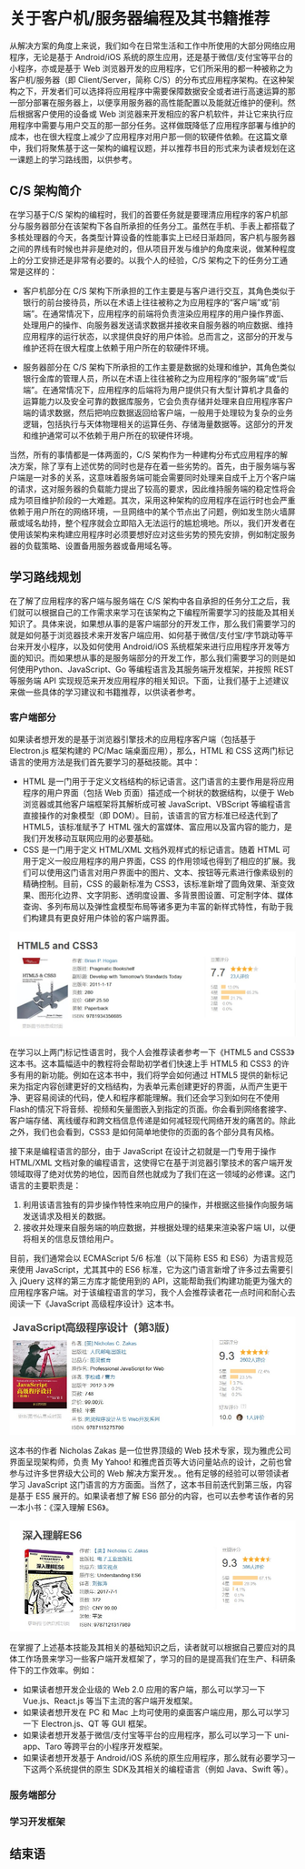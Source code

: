 # 关于客户机/服务器编程及其书籍推荐

从解决方案的角度上来说，我们如今在日常生活和工作中所使用的大部分网络应用程序，无论是基于 Android/iOS 系统的原生应用，还是基于微信/支付宝等平台的小程序，亦或是基于 Web 浏览器开发的应用程序，它们所采用的都一种被称之为客户机/服务器（即 Client/Server，简称 C/S）的分布式应用程序架构。在这种架构之下，开发者们可以选择将应用程序中需要保障数据安全或者进行高速运算的那一部分部署在服务器上，以便享用服务器的高性能配置以及能就近维护的便利。然后根据客户使用的设备或 Web 浏览器来开发相应的客户机软件，并让它来执行应用程序中需要与用户交互的那一部分任务。这样做既降低了应用程序部署与维护的成本，也在很大程度上减少了应用程序对用户那一侧的软硬件依赖。在这篇文章中，我们将聚焦基于这一架构的编程议题，并以推荐书目的形式来为读者规划在这一课题上的学习路线图，以供参考。

## C/S 架构简介

在学习基于C/S 架构的编程时，我们的首要任务就是要理清应用程序的客户机部分与服务器部分在该架构下各自所承担的任务分工。虽然在手机、手表上都搭载了多核处理器的今天，各类型计算设备的性能事实上已经日渐趋同，客户机与服务器之间的界线有时候也并非是绝对的，但从项目开发与维护的角度来说，做某种程度上的分工安排还是非常有必要的。以我个人的经验，C/S 架构之下的任务分工通常是这样的：

- 客户机部分在 C/S 架构下所承担的工作主要是与客户进行交互，其角色类似于银行的前台接待员，所以在术语上往往被称之为应用程序的“客户端”或“前端”。在通常情况下，应用程序的前端将负责渲染应用程序的用户操作界面、处理用户的操作、向服务器发送请求数据并接收来自服务器的响应数据、维持应用程序的运行状态，以求提供良好的用户体验。总而言之，这部分的开发与维护还将在很大程度上依赖于用户所在的软硬件环境。

- 服务器部分在 C/S 架构下所承担的工作主要是数据的处理和维护，其角色类似银行金库的管理人员，所以在术语上往往被称之为应用程序的“服务端”或“后端”。在通常情况下，应用程序的后端将为用户提供只有大型计算机才具备的运算能力以及安全可靠的数据库服务，它会负责存储并处理来自应用程序客户端的请求数据，然后把响应数据返回给客户端，一般用于处理较为复杂的业务逻辑，包括执行与天体物理相关的运算任务、存储海量数据等。这部分的开发和维护通常可以不依赖于用户所在的软硬件环境。

当然，所有的事情都是一体两面的，C/S 架构作为一种建构分布式应用程序的解决方案，除了享有上述优势的同时也是存在着一些劣势的。首先，由于服务端与客户端是一对多的关系，这意味着服务端可能会需要同时处理来自成千上万个客户端的请求，这对服务器的负载能力提出了较高的要求，因此维持服务端的稳定性将会成为项目维护阶段的一大难题。其次，采用这种架构的应用程序在运行时也会严重依赖于用户所在的网络环境，一旦网络中的某个节点出了问题，例如发生防火墙屏蔽或域名劫持，整个程序就会立即陷入无法运行的尴尬境地。所以，我们开发者在使用该架构来构建应用程序时必须要想好应对这些劣势的预先安排，例如制定服务器的负载策略、设置备用服务器或备用域名等。

## 学习路线规划

在了解了应用程序的客户端与服务端在 C/S 架构中各自承担的任务分工之后，我们就可以根据自己的工作需求来学习在该架构之下编程所需要学习的技能及其相关知识了。具体来说，如果想从事的是客户端部分的开发工作，那么我们需要学习的就是如何基于浏览器技术来开发客户端应用、如何基于微信/支付宝/字节跳动等平台来开发小程序，以及如何使用 Android/iOS 系统框架来进行应用程序开发等方面的知识。而如果想从事的是服务端部分的开发工作，那么我们需要学习的则是如何使用Python、JavaScript、Go 等编程语言及其服务端开发框架，并按照 REST 等服务端 API 实现规范来开发应用程序的相关知识。下面，让我们基于上述建议来做一些具体的学习建议和书籍推荐，以供读者参考。

### 客户端部分

如果读者想开发的是基于浏览器引擎技术的应用程序客户端（包括基于 Electron.js 框架构建的 PC/Mac 端桌面应用），那么，HTML 和 CSS 这两门标记语言的使用方法是我们首先要学习的基础技能。其中：

- HTML 是一门用于于定义文档结构的标记语言。这门语言的主要作用是将应用程序的用户界面（包括 Web 页面）描述成一个树状的数据结构，以便于 Web 浏览器或其他客户端框架将其解析成可被 JavaScript、VBScript 等编程语言直接操作的对象模型（即 DOM）。目前，该语言的官方标准已经迭代到了 HTML5，该标准赋予了 HTML 强大的富媒体、富应用以及富内容的能力，是我们开发移动互联网应用的必要基础。
- CSS 是一门用于定义 HTML/XML 文档外观样式的标记语言。随着 HTML 可用于定义一般应用程序的用户界面，CSS 的作用领域也得到了相应的扩展。我们可以使用这门语言对用户界面中的图片、文本、按钮等元素进行像素级别的精确控制。目前，CSS 的最新标准为 CSS3，该标准新增了圆角效果、渐变效果、图形化边界、文字阴影、透明度设置、多背景图设置、可定制字体、媒体查询、多列布局以及弹性盒模型布局等诸多更为丰富的新样式特性，有助于我们构建具有更良好用户体验的客户端界面。

![《HTML5 and CSS3》](./img/1-1.jpg)

在学习以上两门标记性语言时，我个人会推荐读者参考一下《HTML5 and CSS3》这本书。这本篇幅适中的教程将会帮助初学者们快速上手 HTML5 和 CSS3 的许多有用的新功能。例如在这本书中，我们将学会如何通过 HTML5 提供的新标记来为指定内容创建更好的文档结构，为表单元素创建更好的界面，从而产生更干净、更容易阅读的代码，使人和程序都能理解。我们还会学习到如何在不使用 Flash的情况下将音频、视频和矢量图嵌入到指定的页面。你会看到网络套接字、客户端存储、离线缓存和跨文档信息传递是如何减轻现代网络开发的痛苦的。除此之外，我们也会看到，CSS3 是如何简单地使你的页面的各个部分具有风格。

接下来是编程语言的部分，由于 JavaScript 在设计之初就是一门专用于操作 HTML/XML 文档对象的编程语言，这使得它在基于浏览器引擎技术的客户端开发领域取得了绝对优势的地位，因而自然也就成为了我们在这一领域的必修课。这门语言的主要职责是：

1. 利用该语言独有的异步操作特性来响应用户的操作，并根据这些操作向服务端发送请求及相关的数据。
2. 接收并处理来自服务端的响应数据，并根据处理的结果来渲染客户端 UI，以便将相关的信息反馈给用户。

目前，我们通常会以 ECMAScript 5/6 标准（以下简称 ES5 和 ES6）为语言规范来使用 JavaScript，尤其其中的 ES6 标准，它为这门语言新增了许多过去需要引入 jQuery 这样的第三方库才能使用到的 API，这能帮助我们构建功能更为强大的应用程序客户端。对于该编程语言的学习，我个人会推荐读者花一点时间和耐心去阅读一下《JavaScript 高级程序设计》这本书。

![《JavaScript 高级程序设计》](./img/1-2.jpg)

这本书的作者 Nicholas Zakas 是一位世界顶级的 Web 技术专家，现为雅虎公司界面呈现架构师，负责 My Yahoo! 和雅虎首页等大访问量站点的设计，之前也曾参与过许多世界级大公司的 Web 解决方案开发。。他有足够的经验可以带领读者学习 JavaScript 这门语言的方方面面。当然了，这本书目前迭代到第三版，内容是基于 ES5 展开的。如果读者想了解 ES6 部分的内容，也可以去参考该作者的另一本小书：《深入理解 ES6》。

![《深入理解 ES6》](./img/1-3.jpg)

在掌握了上述基本技能及其相关的基础知识之后，读者就可以根据自己要应对的具体工作场景来学习一些客户端开发框架了，学习的目的是提高我们在生产、科研条件下的工作效率。例如：

- 如果读者想开发企业级的 Web 2.0 应用的客户端，那么可以学习一下 Vue.js、React.js 等当下主流的客户端开发框架。
- 如果读者想开发在 PC 和 Mac 上均可使用的桌面客户端应用，那么可以学习一下 Electron.js、QT 等 GUI 框架。
- 如果读者想开发基于微信/支付宝等平台的应用程序，那么可以学习一下 uni-app、Taro 等跨平台的小程序开发框架。
- 如果读者想开发基于 Android/iOS 系统的原生应用程序，那么就有必要学习一下这两个系统提供的原生 SDK及其相关的编程语言（例如 Java、Swift 等）。

### 服务端部分

### 学习开发框架

## 结束语
